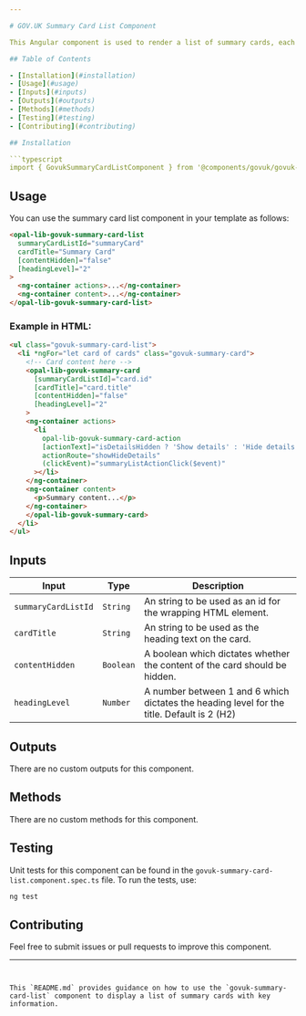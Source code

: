 ```yaml
---

# GOV.UK Summary Card List Component

This Angular component is used to render a list of summary cards, each card providing a summary of key information with GOV.UK styling.

## Table of Contents

- [Installation](#installation)
- [Usage](#usage)
- [Inputs](#inputs)
- [Outputs](#outputs)
- [Methods](#methods)
- [Testing](#testing)
- [Contributing](#contributing)

## Installation

```typescript
import { GovukSummaryCardListComponent } from '@components/govuk/govuk-summary-card-list/govuk-summary-card-list.component';
```

## Usage

You can use the summary card list component in your template as follows:

```html
<opal-lib-govuk-summary-card-list 
  summaryCardListId="summaryCard"
  cardTitle="Summary Card"
  [contentHidden]="false"
  [headingLevel]="2"
>
  <ng-container actions>...</ng-container>
  <ng-container content>...</ng-container>
</opal-lib-govuk-summary-card-list>
```

### Example in HTML:

```html
<ul class="govuk-summary-card-list">
  <li *ngFor="let card of cards" class="govuk-summary-card">
    <!-- Card content here -->
    <opal-lib-govuk-summary-card 
      [summaryCardListId]="card.id"
      [cardTitle]="card.title"
      [contentHidden]="false"
      [headingLevel]="2"
    >
    <ng-container actions>
      <li
        opal-lib-govuk-summary-card-action
        [actionText]="isDetailsHidden ? 'Show details' : 'Hide details'"
        actionRoute="showHideDetails"
        (clickEvent)="summaryListActionClick($event)"
      ></li>
    </ng-container>
    <ng-container content>
      <p>Summary content...</p>
    </ng-container>
    </opal-lib-govuk-summary-card>
  </li>
</ul>
```

## Inputs

| Input               | Type      | Description                                                                                       |
| ------------------- | --------- | ------------------------------------------------------------------------------------------------- |
| `summaryCardListId` | `String`  | An string to be used as an id for the wrapping HTML element.                                      |
| `cardTitle`         | `String`  | An string to be used as the heading text on the card.                                             |
| `contentHidden`     | `Boolean` | A boolean which dictates whether the content of the card should be hidden.                        |
| `headingLevel`      | `Number`  | A number between 1 and 6 which dictates the heading level for the title. Default is 2 (H2)        |

## Outputs

There are no custom outputs for this component.

## Methods

There are no custom methods for this component.

## Testing

Unit tests for this component can be found in the `govuk-summary-card-list.component.spec.ts` file. To run the tests, use:

```bash
ng test
```

## Contributing

Feel free to submit issues or pull requests to improve this component.

---
```


This `README.md` provides guidance on how to use the `govuk-summary-card-list` component to display a list of summary cards with key information.
